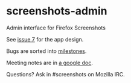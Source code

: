 # screenshots-admin
 Admin interface for Firefox Screenshots 

See [issue 7](https://github.com/mozilla-services/screenshots-admin/issues/7) for the app design.

Bugs are sorted into [milestones](https://github.com/mozilla-services/screenshots-admin/milestones).

Meeting notes are in [a google doc](https://docs.google.com/document/d/13M1yPc632VMG1AcG9_aXqIJxfNFLON1cAzmkOhjxzX4/edit).

Questions? Ask in #screenshots on Mozilla IRC.
